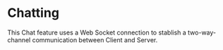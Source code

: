 # Chatting

This Chat feature uses a Web Socket connection to stablish a two-way-channel communication between Client and Server.

